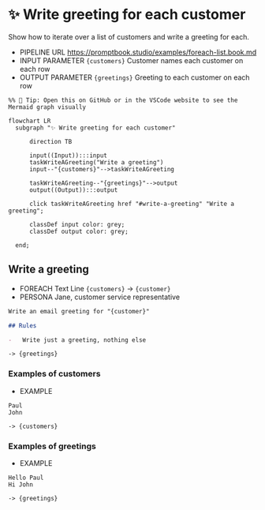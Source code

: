 # ✨ Write greeting for each customer

Show how to iterate over a list of customers and write a greeting for each.

-   PIPELINE URL https://promptbook.studio/examples/foreach-list.book.md
-   INPUT PARAMETER `{customers}` Customer names each customer on each row
-   OUTPUT PARAMETER `{greetings}` Greeting to each customer on each row

<!--Graph-->
<!-- ⚠️ WARNING: This code has been generated so that any manual changes will be overwritten -->

```mermaid
%% 🔮 Tip: Open this on GitHub or in the VSCode website to see the Mermaid graph visually

flowchart LR
  subgraph "✨ Write greeting for each customer"

      direction TB

      input((Input)):::input
      taskWriteAGreeting("Write a greeting")
      input--"{customers}"-->taskWriteAGreeting

      taskWriteAGreeting--"{greetings}"-->output
      output((Output)):::output

      click taskWriteAGreeting href "#write-a-greeting" "Write a greeting";

      classDef input color: grey;
      classDef output color: grey;

  end;
```

<!--/Graph-->

## Write a greeting

-   FOREACH Text Line `{customers}` -> `{customer}`
-   PERSONA Jane, customer service representative
<!--- TODO: Add EXPECT -->

```markdown
Write an email greeting for "{customer}"

## Rules

-   Write just a greeting, nothing else
```

`-> {greetings}`

### Examples of customers

-   EXAMPLE

```text
Paul
John
```

`-> {customers}`

### Examples of greetings

-   EXAMPLE

```text
Hello Paul
Hi John
```

`-> {greetings}`
